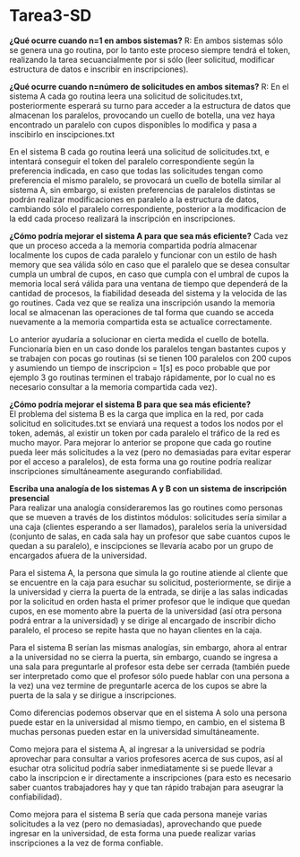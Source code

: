 # Tarea3-SD

**¿Qué ocurre cuando n=1 en ambos sistemas?**
R: En ambos sistemas sólo se genera una go routina, por lo tanto este proceso siempre tendrá el token, realizando la tarea secuancialmente por si sólo (leer solicitud, modificar estructura de datos e inscribir en inscripciones).

**¿Qué ocurre cuando n=número de solicitudes en ambos sitemas?**
R: En el sistema A cada go routina leera una solicitud de solicitudes.txt, posteriormente esperará su turno para acceder a la estructura de datos que almacenan los paralelos, provocando un cuello de botella, una vez haya encontrado un paralelo con cupos disponibles lo modifica y pasa a inscibirlo en inscipciones.txt

En el sistema B cada go routina leerá una solicitud de solicitudes.txt, e intentará conseguir el token del paralelo correspondiente según la preferencia indicada, en caso que todas las solicitudes tengan como preferencia el mismo paralelo, se provocará un cuello de botella similar al sistema A, sin embargo, si existen preferencias de paralelos distintas se podrán realizar modificaciones en paralelo a la estructura de datos, cambiando sólo el paralelo correspondiente, posterior a la modificacion de la edd cada proceso realizará la inscripción en inscripciones.

**¿Cómo podría mejorar el sistema A para que sea más eficiente?**
Cada vez que un proceso acceda a la memoria compartida podría almacenar localmente los cupos de cada paralelo y funcionar con un estilo de hash memory que sea válida sólo en caso que el paralelo que se desea consultar cumpla un umbral de cupos, en caso que cumpla con el umbral de cupos la memoria local será válida para una ventana de tiempo que dependerá de la cantidad de procesos, la fiabilidad deseada del sistema y la velocida de las go routines. Cada vez que se realiza una inscripción usando la memoria local se almacenan las operaciones de tal forma que cuando se acceda nuevamente a la memoria compartida esta se actualice correctamente.

Lo anterior ayudaría a solucionar en cierta medida el cuello de botella. Funcionaría bien en un caso donde los paralelos tengan bastantes cupos y se trabajen con pocas go routinas (si se tienen 100 paralelos con 200 cupos y asumiendo un tiempo de inscripcion = 1[s] es poco probable que por ejemplo 3 go routinas terminen el trabajo rápidamente, por lo cual no es necesario consultar a la memoria compartida cada vez).

**¿Cómo podría mejorar el sistema B para que sea más eficiente?**  
El problema del sistema B es la carga que implica en la red, por cada solicitud en solicitudes.txt se enviará una request a todos los nodos por el token, además, al existir un token por cada paralelo el tráfico de la red es mucho mayor. Para mejorar lo anterior se propone que cada go routine pueda leer más solicitudes a la vez (pero no demasiadas para evitar esperar por el acceso a paralelos), de esta forma una go routine podría realizar inscripciones simultáneamente asegurando confiabilidad.

**Escriba una analogía de los sistemas A y B con un sistema de inscripción presencial**  
Para realizar una analogía consideraremos las go routines como personas que se mueven a través de los distintos módulos: solicitudes sería similar a una caja (clientes esperando a ser llamados), paralelos sería la universidad (conjunto de salas, en cada sala hay un profesor que sabe cuantos cupos le quedan a su paralelo), e inscipciones se llevaría acabo por un grupo de encargados afuera de la universidad.  

Para el sistema A, la persona que simula la go routine atiende al cliente que se encuentre en la caja para esuchar su solicitud, posteriormente, se dirije a la universidad y cierra la puerta de la entrada, se dirije a las salas indicadas por la solicitud en orden hasta el primer profesor que le indique que quedan cupos, en ese momento abre la puerta de la universidad (así otra persona podrá entrar a la universidad) y se dirige al encargado de inscribir dicho paralelo, el proceso se repite hasta que no hayan clientes en la caja.  

Para el sistema B serían las mismas analogías, sin embargo, ahora al entrar a la universidad no se cierra la puerta, sin embargo, cuando se ingresa a una sala para preguntarle al profesor esta debe ser cerrada (también puede ser interpretado como que el profesor sólo puede hablar con una persona a la vez) una vez termine de preguntarle acerca de los cupos se abre la puerta de la sala y se dirigue a inscripciones.

Como diferencias podemos observar que en el sistema A solo una persona puede estar en la universidad al mismo tiempo, en cambio, en el sistema B muchas personas pueden estar en la universidad simultáneamente.   

Como mejora para el sistema A, al ingresar a la universidad se podría aprovechar para consultar a varios profesores acerca de sus cupos, así al esuchar otra solicitud podría saber inmediatamente si se puede llevar a cabo la inscripcion e ir directamente a inscripciones (para esto es necesario saber cuantos trabajadores hay y que tan rápido trabajan para aseugrar la confiabilidad).  

Como mejora para el sistema B sería que cada persona maneje varias solicitudes a la vez (pero no demasiadas), aprovechando que puede ingresar en la universidad, de esta forma una puede realizar varias inscripciones a la vez de forma confiable.  



